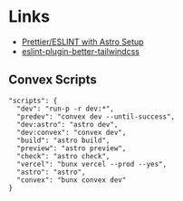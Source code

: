 # Links

- [Prettier/ESLINT with Astro Setup](https://cosmicthemes.com/blog/astro-eslint-prettier-setup/)
- [eslint-plugin-better-tailwindcss](https://github.com/schoero/eslint-plugin-better-tailwindcss)

## Convex Scripts

```
"scripts": {
  "dev": "run-p -r dev:*",
  "predev": "convex dev --until-success",
  "dev:astro": "astro dev",
  "dev:convex": "convex dev",
  "build": "astro build",
  "preview": "astro preview",
  "check": "astro check",
  "vercel": "bunx vercel --prod --yes",
  "astro": "astro",
  "convex": "bunx convex dev"
}
```
